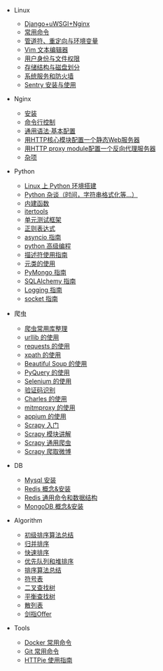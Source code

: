 * Linux
  * [Django+uWSGI+Nginx](linux/Django_uWSGI_Nginx.md)  
  * [常用命令](linux/base_command.md)  
  * [管道符、重定向与环境变量](linux/管道符、重定向与环境变量.md)  
  * [Vim 文本编辑器](linux/Vim文本编辑器.md)  
  * [用户身份与文件权限](linux/用户身份与文件权限.md)  
  * [存储结构与磁盘划分](linux/存储结构与磁盘划分.md)  
  * [系统服务和防火墙](linux/系统服务和防火墙.md)  
  * [Sentry 安装与使用](linux/sentryguide.md)  
* Nginx
  * [安装](nginx/安装.md)
  * [命令行控制](nginx/命令行控制.md)
  * [通用语法·基本配置](nginx/基本配置.md)
  * [用HTTP核心模块配置一个静态Web服务器](nginx/用HTTP核心模块配置一个静态Web服务器.md)
  * [用HTTP proxy module配置一个反向代理服务器](nginx/用HTTP_proxy_module配置一个反向代理服务器.md)
  * [杂项](nginx/杂项.md)
* Python
  * [Linux 上 Python 环境搭建](python/install_python.md)  
  * [Python 杂谈（时间，字符串格式化等...）](python/python杂谈.md)
  * [内建函数](python/内建函数.md)
  * [itertools](python/itertools.md)
  * [单元测试框架](python/单元测试框架.md)
  * [正则表达式](python/python正则表达式.md)
  * [asyncio 指南](python/asynciolearn.md)
  * [python 高级编程](python/python高级编程.md)
  * [描述符使用指南](python/descriptorhowtoguide.md)
  * [元类的使用](python/usemetaclsss.md)
  * [PyMongo 指南](python/pymongo.md)
  * [SQLAlchemy 指南](python/sqlalchemy.md)
  * [Logging 指南](python/logging_basic.md)
  * [socket 指南](python/socket.md)

* 爬虫
  * [爬虫常用库整理](爬虫/爬虫常用库整理.md)
  * [urllib 的使用](爬虫/baselib.md)
  * [requests 的使用](爬虫/requests.md)
  * [xpath 的使用](爬虫/xpath.md)
  * [Beautiful Soup 的使用](爬虫/beautifulsoup.md)
  * [PyQuery 的使用](爬虫/pyquery.md)
  * [Selenium 的使用](爬虫/selenium.md)
  * [验证码识别](爬虫/验证码识别.md)
  * [Charles 的使用](爬虫/charles.md)
  * [mitmproxy 的使用](爬虫/mitmproxy.md)
  * [appium 的使用](爬虫/appium.md)
  * [Scrapy 入门](爬虫/scrapy_first.md)
  * [Scrapy 模块讲解](爬虫/scrapy_api.md)
  * [Scrapy 通用爬虫](爬虫/scrapy_commn.md)
  * [Scrapy 爬取微博](爬虫/scrapy_weibo.md)
* DB
  * [Mysql 安装](db/install_mysql.md)
  * [Redis 概念&安装](db/redis安装与介绍.md)
  * [Redis 通用命令和数据结构](db/redis通用命令和数据结构.md)
  * [MongoDB 概念&安装](db/mongodb_install.md)
* Algorithm
  * [初级排序算法总结](algorithm/algorithm_2.md)
  * [归并排序](algorithm/algorithm_3.md)
  * [快速排序](algorithm/algorithm_4.md)
  * [优先队列和堆排序](algorithm/algorithm_5.md)
  * [排序算法总结](algorithm/algorithm_6.md)
  * [符号表](algorithm/algorithm_7.md)
  * [二叉查找树](algorithm/algorithm_8.md)
  * [平衡查找树](algorithm/algorithm_9.md)
  * [散列表](algorithm/algorithm_10.md)
  * [剑指Offer](algorithm/剑指Offer.md)
* Tools
  * [Docker 常用命令](tools/docker常用命令.md)  
  * [Git 常用命令](tools/git_command.md)  
  * [HTTPie 使用指南](tools/httpie.md)  
